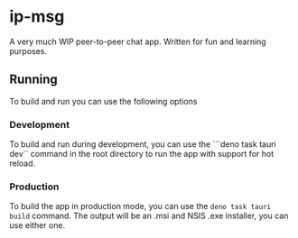 # ip-msg

A very much WIP peer-to-peer chat app. Written for fun and learning purposes.

## Running

To build and run you can use the following options

### Development

To build and run during development, you can use the ```deno task tauri dev`` command in the root directory to run the app with support for hot reload.

### Production

To build the app in production mode, you can use the ```deno task tauri build``` command. The output will be an .msi and NSIS .exe installer, you can use either one.
